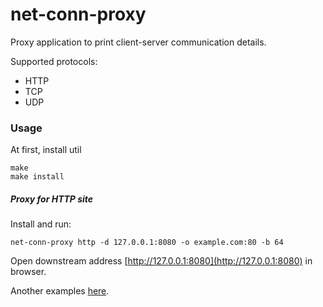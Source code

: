 # net-conn-proxy

Proxy application to print client-server communication details.

Supported protocols:
* HTTP
* TCP
* UDP

### Usage

At first, install util

```shell
make
make install
```

##### Proxy for HTTP site

Install and run:

```shell
net-conn-proxy http -d 127.0.0.1:8080 -o example.com:80 -b 64
```

Open downstream address [http://127.0.0.1:8080](http://127.0.0.1:8080) in browser.

Another examples [here](./examples).
